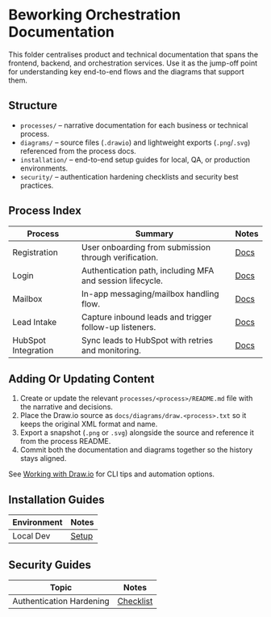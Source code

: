 # Beworking Orchestration Documentation

This folder centralises product and technical documentation that spans the frontend, backend, and orchestration services. Use it as the jump-off point for understanding key end-to-end flows and the diagrams that support them.

## Structure
- `processes/` – narrative documentation for each business or technical process.
- `diagrams/` – source files (`.drawio`) and lightweight exports (`.png`/`.svg`) referenced from the process docs.
- `installation/` – end-to-end setup guides for local, QA, or production environments.
- `security/` – authentication hardening checklists and security best practices.

## Process Index
| Process | Summary | Notes |
| --- | --- | --- |
| Registration | User onboarding from submission through verification. | [Docs](processes/registration/README.md) |
| Login | Authentication path, including MFA and session lifecycle. | [Docs](processes/login/README.md) |
| Mailbox | In-app messaging/mailbox handling flow. | [Docs](processes/mailbox/README.md) |
| Lead Intake | Capture inbound leads and trigger follow-up listeners. | [Docs](processes/leads/README.md) |
| HubSpot Integration | Sync leads to HubSpot with retries and monitoring. | [Docs](processes/hubspot-integration/README.md) |

## Adding Or Updating Content
1. Create or update the relevant `processes/<process>/README.md` file with the narrative and decisions.
2. Place the Draw.io source as `docs/diagrams/draw.<process>.txt` so it keeps the original XML format and name.
3. Export a snapshot (`.png` or `.svg`) alongside the source and reference it from the process README.
4. Commit both the documentation and diagrams together so the history stays aligned.

See [Working with Draw.io](WORKING_WITH_DRAWIO.md) for CLI tips and automation options.

## Installation Guides
| Environment | Notes |
| --- | --- |
| Local Dev | [Setup](installation/README.md) |

## Security Guides
| Topic | Notes |
| --- | --- |
| Authentication Hardening | [Checklist](security/README.md) |
